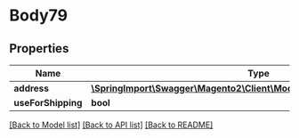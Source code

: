 # Body79

## Properties
Name | Type | Description | Notes
------------ | ------------- | ------------- | -------------
**address** | [**\SpringImport\Swagger\Magento2\Client\Model\QuoteDataAddressInterface**](QuoteDataAddressInterface.md) |  | 
**useForShipping** | **bool** |  | [optional] 

[[Back to Model list]](../README.md#documentation-for-models) [[Back to API list]](../README.md#documentation-for-api-endpoints) [[Back to README]](../README.md)


